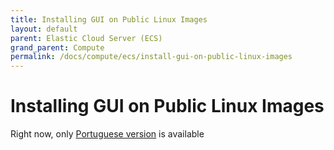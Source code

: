 ```yaml
---
title: Installing GUI on Public Linux Images
layout: default
parent: Elastic Cloud Server (ECS)
grand_parent: Compute
permalink: /docs/compute/ecs/install-gui-on-public-linux-images
---
```


# Installing GUI on Public Linux Images

Right now, only [Portuguese version](/pt/docs/compute/ecs/install-gui-on-public-linux-images) is available
